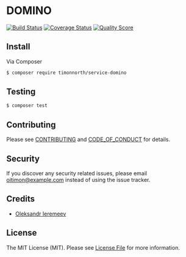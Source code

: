 # DOMINO

[![Build Status][ico-travis]][link-travis]
[![Coverage Status][ico-scrutinizer]][link-scrutinizer]
[![Quality Score][ico-code-quality]][link-code-quality]

## Install

Via Composer

``` bash
$ composer require timonnorth/service-domino
```

## Testing

``` bash
$ composer test
```

## Contributing

Please see [CONTRIBUTING](CONTRIBUTING.md) and [CODE_OF_CONDUCT](CODE_OF_CONDUCT.md) for details.

## Security

If you discover any security related issues, please email oitimon@example.com instead of using the issue tracker.

## Credits

- [Oleksandr Ieremeev][link-author]

## License

The MIT License (MIT). Please see [License File](LICENSE.md) for more information.

[ico-license]: https://img.shields.io/badge/license-MIT-brightgreen.svg?style=flat-square
[ico-travis]: https://img.shields.io/travis/timonnorth/service-domino/master.svg?style=flat-square
[ico-scrutinizer]: https://img.shields.io/scrutinizer/coverage/g/timonnorth/service-domino.svg?style=flat-square
[ico-code-quality]: https://img.shields.io/scrutinizer/g/timonnorth/service-domino.svg?style=flat-square

[link-travis]: https://travis-ci.org/timonnorth/service-domino?branch=master
[link-scrutinizer]: https://scrutinizer-ci.com/g/timonnorth/service-domino/code-structure?branch=master
[link-code-quality]: https://scrutinizer-ci.com/g/timonnorth/service-domino?branch=master
[link-author]: https://github.com/oitimon
